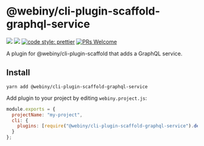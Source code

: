 # @webiny/cli-plugin-scaffold-graphql-service

[![](https://img.shields.io/npm/dw/@webiny/cli-plugin-scaffold-graphql-service.svg)](https://www.npmjs.com/package/@webiny/cli-plugin-scaffold-graphql-service)
[![](https://img.shields.io/npm/v/@webiny/cli-plugin-scaffold-graphql-service.svg)](https://www.npmjs.com/package/@webiny/cli-plugin-scaffold-graphql-service)
[![code style: prettier](https://img.shields.io/badge/code_style-prettier-ff69b4.svg?style=flat-square)](https://github.com/prettier/prettier)
[![PRs Welcome](https://img.shields.io/badge/PRs-welcome-brightgreen.svg?style=flat-square)](http://makeapullrequest.com)

A plugin for @webiny/cli-plugin-scaffold that adds a GraphQL service.

## Install

```
yarn add @webiny/cli-plugin-scaffold-graphql-service
```

Add plugin to your project by editing `webiny.project.js`:

```js
module.exports = {
  projectName: "my-project",
  cli: {
    plugins: [require("@webiny/cli-plugin-scaffold-graphql-service").default(),]
  }
};
```
